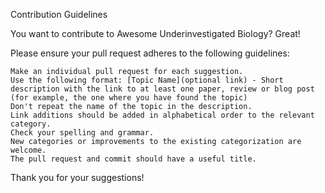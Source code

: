 
Contribution Guidelines

You want to contribute to Awesome Underinvestigated Biology? Great!

Please ensure your pull request adheres to the following guidelines:

    Make an individual pull request for each suggestion.
    Use the following format: [Topic Name](optional link) - Short description with the link to at least one paper, review or blog post (for example, the one where you have found the topic)
    Don't repeat the name of the topic in the description.
    Link additions should be added in alphabetical order to the relevant category.
    Check your spelling and grammar.
    New categories or improvements to the existing categorization are welcome.
    The pull request and commit should have a useful title.

Thank you for your suggestions!
